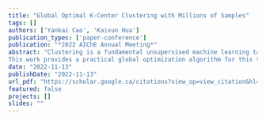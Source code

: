 ```yaml
---
title: "Global Optimal K-Center Clustering with Millions of Samples"
tags: []
authors: ['Yankai Cao', 'Kaixun Hua']
publication_types: ['paper-conference']
publication: "*2022 AIChE Annual Meeting*"
abstract: "Clustering is a fundamental unsupervised machine learning task that plays a vital role in various fields of applications, such as customer grouping [1], data summarization [2], and facility location determination [3]. In this talk, we concentrate on one of the most fundamental centroid-based clustering problems called the k-center problem. Given a dataset, the K-center problem aims to select k samples from the dataset as centers of clusters that minimize the maximum within-cluster distance of the dataset [4]. Although many heuristic algorithms are developed for k-center problem, none of these algorithms can guarantee a global optimal solution.
This work provides a practical global optimization algorithm for this task based on a reduced-space spatial branch and bound scheme. This algorithm can guarantee convergence to the global optimum by only branching on the centers of clusters, which is independent of the dataset’s cardinality. In addition, a set of feasibility-based bounds tightening techniques are proposed to determine the assignment of samples, narrow down the domain of centers, and significantly accelerate the convergence. To demonstrate the capacity of this algorithm, we present computational results on 26 UCI datasets [5]. Notably, for the dataset with 4 million samples ((i.e., 1000 times larger than the state-of-the-art method [6] in the literature) and 18 features, the serial implementation of the algorithm can attain the global optimum to an optimality gap of 0.1% within 2 hours."
date: "2022-11-13"
publishDate: "2022-11-13"
url_pdf: "https://scholar.google.ca/citations?view_op=view_citation&hl=zh-CN&user=M-s3mjAAAAAJ&cstart=80&citation_for_view=M-s3mjAAAAAJ:p2g8aNsByqUC"
featured: false
projects: []
slides: ""
---
```

